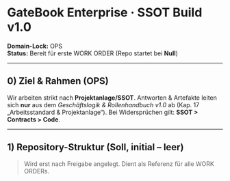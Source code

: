 <!-- README.md -->

# GateBook Enterprise · SSOT Build v1.0  
**Domain-Lock:** OPS  
**Status:** Bereit für erste WORK ORDER (Repo startet bei **Null**)

---

## 0) Ziel & Rahmen (OPS)
Wir arbeiten strikt nach **Projektanlage/SSOT**. Antworten & Artefakte leiten sich **nur** aus dem *Geschäftslogik & Rollenhandbuch v1.0* ab (Kap. 17 „Arbeitsstandard & Projektanlage“). Bei Widersprüchen gilt: **SSOT > Contracts > Code**.

---

## 1) Repository-Struktur (Soll, initial – leer)
> Wird erst nach Freigabe angelegt. Dient als Referenz für alle WORK ORDERs.

